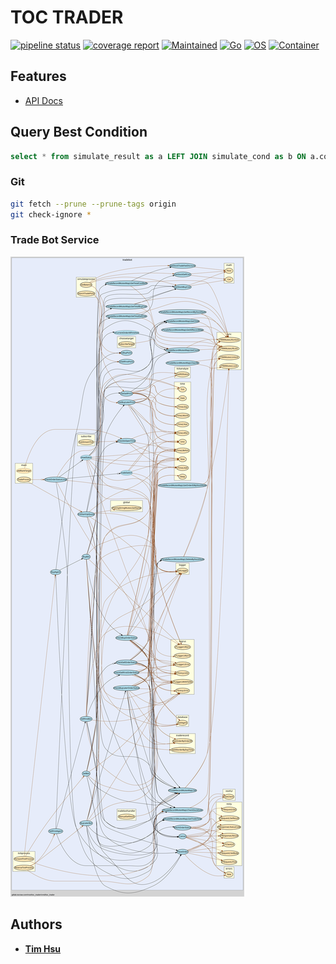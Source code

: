 # TOC TRADER

[![pipeline status](https://gitlab.tocraw.com/root/toc_trader/badges/main/pipeline.svg)](https://gitlab.tocraw.com/root/toc_trader/-/commits/main)
[![coverage report](https://gitlab.tocraw.com/root/toc_trader/badges/main/coverage.svg)](https://gitlab.tocraw.com/root/toc_trader/-/commits/main)
[![Maintained](https://img.shields.io/badge/Maintained-yes-green)](https://gitlab.tocraw.com/root/toc_trader)
[![Go](https://img.shields.io/badge/Go-1.17.2-blue?logo=go&logoColor=blue)](https://golang.org)
[![OS](https://img.shields.io/badge/OS-Linux-orange?logo=linux&logoColor=orange)](https://www.linux.org/)
[![Container](https://img.shields.io/badge/Container-Docker-blue?logo=docker&logoColor=blue)](https://www.docker.com/)

## Features

- [API Docs](http://toc-trader.tocraw.com:6670/swagger/index.html)

## Query Best Condition

```sql
select * from simulate_result as a LEFT JOIN simulate_cond as b ON a.cond_id=b.id WHERE a.positive_days=a.total_days order by balance DESC, rsi_high-rsi_low DESC, rsi_low ASC;
```

### Git

```sh
git fetch --prune --prune-tags origin
git check-ignore *
```

### Trade Bot Service

![callvis](./assets/callvis.svg "callvis")

## Authors

- [**Tim Hsu**](https://gitlab.tocraw.com/root)

